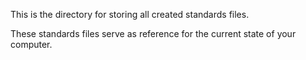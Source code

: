 This is the directory for storing all created standards files.

These standards files serve as reference for the current state of your computer.

